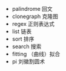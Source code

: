 * palindrome    回文
* clonegraph    克隆图
* regex         正则表达式
* list          链表
* sort          排序
* search        搜索
* fitting       （曲线）拟合
* pi            刘徽割圆术
